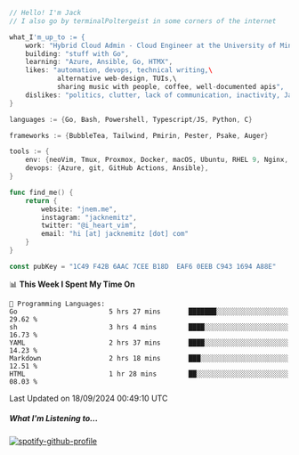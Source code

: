 ```go
// Hello! I'm Jack
// I also go by terminalPoltergeist in some corners of the internet

what_I'm_up_to := {
    work: "Hybrid Cloud Admin - Cloud Engineer at the University of Minnesota",
    building: "stuff with Go",
    learning: "Azure, Ansible, Go, HTMX",
    likes: "automation, devops, technical writing,\
            alternative web-design, TUIs,\
            sharing music with people, coffee, well-documented apis",
    dislikes: "politics, clutter, lack of communication, inactivity, Java",
}

languages := {Go, Bash, Powershell, Typescript/JS, Python, C}

frameworks := {BubbleTea, Tailwind, Pmirin, Pester, Psake, Auger}

tools := {
    env: {neoVim, Tmux, Proxmox, Docker, macOS, Ubuntu, RHEL 9, Nginx, DigitalOcean, Cloudflare},
    devops: {Azure, git, GitHub Actions, Ansible},
}

func find_me() {
    return {
        website: "jnem.me",
        instagram: "jacknemitz",
        twitter: "@i_heart_vim",
        email: "hi [at] jacknemitz [dot] com"
    }
}

const pubKey = "1C49 F42B 6AAC 7CEE B18D  EAF6 0EEB C943 1694 A88E"
```

<!--START_SECTION:waka-->
📊 **This Week I Spent My Time On** 

```text
💬 Programming Languages: 
Go                       5 hrs 27 mins       ███████░░░░░░░░░░░░░░░░░░   29.62 % 
sh                       3 hrs 4 mins        ████░░░░░░░░░░░░░░░░░░░░░   16.73 % 
YAML                     2 hrs 37 mins       ████░░░░░░░░░░░░░░░░░░░░░   14.23 % 
Markdown                 2 hrs 18 mins       ███░░░░░░░░░░░░░░░░░░░░░░   12.51 % 
HTML                     1 hr 28 mins        ██░░░░░░░░░░░░░░░░░░░░░░░   08.03 % 
```


 Last Updated on 18/09/2024 00:49:10 UTC
<!--END_SECTION:waka-->

##### What I'm Listening to...

[![spotify-github-profile](https://jnem.me/listening-item?maxAge=2592000)](https://jnem.me/listening)
